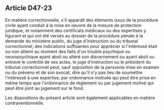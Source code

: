 Article D47-23
----
En matière correctionnelle, s'il apparaît des éléments issus de la procédure
civile ayant conduit à la mise en oeuvre de la mesure de protection juridique,
et notamment des certificats médicaux ou des expertises y figurant et qui ont
été versés au dossier de la procédure pénale à la demande du ministère public,
du juge d'instruction ou du tribunal correctionnel, des indications suffisantes
pour apprécier si l'intéressé était ou non atteint au moment des faits d'un
trouble psychique ou neuropsychique ayant aboli ou altéré son discernement ou
ayant aboli ou entravé le contrôle de ses actes, le juge d'instruction ou le
président du tribunal correctionnel peut, sauf opposition de la personne mise en
examen ou du prévenu et de son avocat, dire qu'il n'y pas lieu de soumettre
l'intéressé à une expertise, par ordonnance motivée qui peut être prise en même
temps que l'ordonnance de règlement ou par jugement motivé qui peut être joint
au jugement sur le fond.

Les dispositions du présent article sont également applicables en matière
contraventionnelle.
